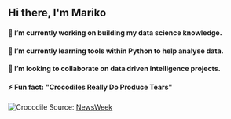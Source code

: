 ## Hi there, I'm Mariko

#### 🔭 I’m currently working on building my data science knowledge.

#### 🌱 I’m currently learning tools within Python to help analyse data.

#### 👯 I’m looking to collaborate on data driven intelligence projects.

#### ⚡ Fun fact: "Crocodiles Really Do Produce Tears" 
![Crocodile](https://images.news18.com/ibnlive/uploads/2022/07/001-17-6-16582087204x3.png)
Source: [NewsWeek](https://www.newsweek.com/8-cracking-facts-know-about-crocodiles-1648604)

